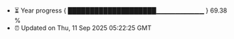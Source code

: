 - ⏳ Year progress { ████████████████████▁▁▁▁▁▁▁▁▁▁ } 69.38 %
- ⏰ Updated on Thu, 11 Sep 2025 05:22:25 GMT

